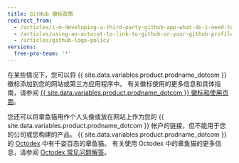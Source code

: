 ```yaml
---
title: GitHub 徽标政策
redirect_from:
  - /articles/i-m-developing-a-third-party-github-app-what-do-i-need-to-know/
  - /articles/using-an-octocat-to-link-to-github-or-your-github-profile/
  - /articles/github-logo-policy
versions:
  free-pro-team: '*'
---
```


在某些情况下，您可以将 {{ site.data.variables.product.prodname_dotcom }} 徽标添加到您的网站或第三方应用程序中。 有关徽标使用的更多信息和具体指南，请参阅 [{{ site.data.variables.product.prodname_dotcom }} 徽标和使用页面](https://github.com/logos)。

您还可以将章鱼猫用作个人头像或放在网站上作为您的 {{ site.data.variables.product.prodname_dotcom }} 帐户的链接，但不能用于您的公司或您构建的产品。 {{ site.data.variables.product.prodname_dotcom }} 的 [Octodex](https://octodex.github.com/) 中有千姿百态的章鱼猫。 有关使用 Octodex 中的章鱼猫的更多信息，请参阅 [Octodex 常见问题解答](https://octodex.github.com/faq/)。
